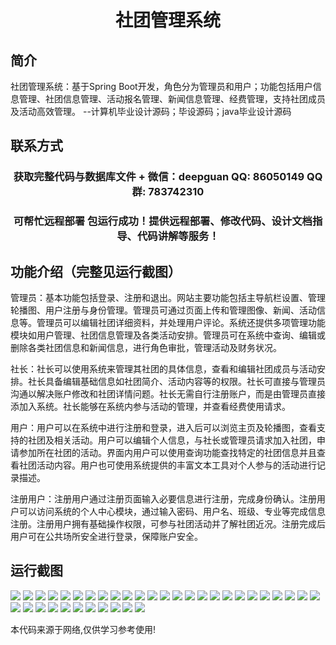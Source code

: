 <p><h1 align="center">社团管理系统</h1></p>

## 简介
社团管理系统：基于Spring Boot开发，角色分为管理员和用户；功能包括用户信息管理、社团信息管理、活动报名管理、新闻信息管理、经费管理，支持社团成员及活动高效管理。    --计算机毕业设计源码；毕设源码；java毕业设计源码


## 联系方式
<p><h3 align="center">获取完整代码与数据库文件 + 微信：deepguan QQ: 86050149 QQ群: 783742310</h3></p>
<p><h3 align="center">可帮忙远程部署 包运行成功！提供远程部署、修改代码、设计文档指导、代码讲解等服务！</h3></p>

## 功能介绍（完整见运行截图）
管理员：基本功能包括登录、注册和退出。网站主要功能包括主导航栏设置、管理轮播图、用户注册与身份管理。管理员可通过页面上传和管理图像、新闻、活动信息等。管理员可以编辑社团详细资料，并处理用户评论。系统还提供多项管理功能模块如用户管理、社团信息管理及各类活动安排。管理员可在系统中查询、编辑或删除各类社团信息和新闻信息，进行角色审批，管理活动及财务状况。

社长：社长可以使用系统来管理其社团的具体信息，查看和编辑社团成员与活动安排。社长具备编辑基础信息如社团简介、活动内容等的权限。社长可直接与管理员沟通以解决账户修改和社团详情问题。社长无需自行注册账户，而是由管理员直接添加入系统。社长能够在系统内参与活动的管理，并查看经费使用请求。

用户：用户可以在系统中进行注册和登录，进入后可以浏览主页及轮播图，查看支持的社团及相关活动。用户可以编辑个人信息，与社长或管理员请求加入社团，申请参加所在社团的活动。界面内用户可以使用查询功能查找特定的社团信息并且查看社团活动内容。用户也可使用系统提供的丰富文本工具对个人参与的活动进行记录描述。

注册用户：注册用户通过注册页面输入必要信息进行注册，完成身份确认。注册用户可以访问系统的个人中心模块，通过输入密码、用户名、班级、专业等完成信息注册。注册用户拥有基础操作权限，可参与社团活动并了解社团近况。注册完成后用户可在公共场所安全进行登录，保障账户安全。


## 运行截图
![](img/001.jpg)
![](img/002.jpg)
![](img/003.jpg)
![](img/004.jpg)
![](img/005.jpg)
![](img/006.jpg)
![](img/007.jpg)
![](img/008.jpg)
![](img/009.jpg)
![](img/010.jpg)
![](img/011.jpg)
![](img/012.jpg)
![](img/013.jpg)
![](img/014.jpg)
![](img/015.jpg)
![](img/016.jpg)
![](img/017.jpg)
![](img/018.jpg)
![](img/019.jpg)
![](img/020.jpg)
![](img/021.jpg)
![](img/022.jpg)
![](img/023.jpg)
![](img/024.jpg)
![](img/025.jpg)
![](img/026.jpg)
![](img/027.jpg)
![](img/028.jpg)
![](img/029.jpg)
![](img/030.jpg)
![](img/031.jpg)
![](img/032.jpg)
![](img/033.jpg)
![](img/034.jpg)
![](img/035.jpg)
![](img/036.jpg)

<p>本代码来源于网络,仅供学习参考使用!</p>
